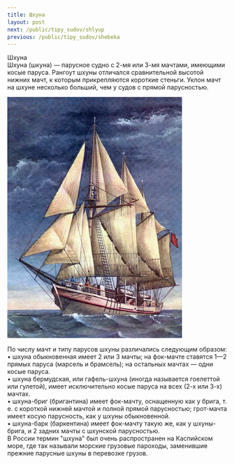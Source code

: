 ```yaml
---
title: Шхуна
layout: post
next: /public/tipy_sudov/shlyup
previous: /public/tipy_sudov/shebeka
---
```


Шхуна  
Шхуна (шкуна) — парусное судно с 2-мя или 3-мя мачтами, имеющими косые паруса. Рангоут шхуны отличался сравнительной высотой нижних мачт, к которым прикрепляются короткие стеньги. Уклон мачт на шхуне несколько больший, чем у судов с прямой парусностью.  
  

![](/assets/img/suda/shxuna.gif)  

  
По числу мачт и типу парусов шхуны различались следующим образом:   
• шхуна обыкновенная имеет 2 или 3 мачты; на фок-мачте ставятся 1—2 прямых паруса (марсель и брамсель); на остальных мачтах — одни косые паруса.   
• шхуна бермудская, или гафель-шхуна (иногда называется гоелеттой или гулетой), имеет исключительно косые паруса на всех (2-х или 3-х) мачтах.   
• шхуна-бриг (бригантина) имеет фок-мачту, оснащенную как у брига, т. е. с короткой нижней мачтой и полной прямой парусностью; грот-мачта имеет косую парусность, как у шхуны обыкновенной.   
• шхуна-барк (баркентина) имеет фок-мачту такую же, как у шхуны-брига, и 2 задних мачты с шхунской парусностью.   
В России термин "шхуна" был очень распространен на Каспийском море, где так называли морские грузовые пароходы, заменившие прежние парусные шхуны в перевозке грузов.   
 